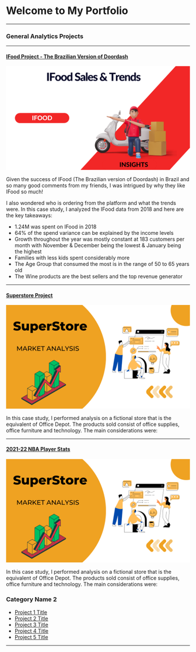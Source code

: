 # Welcome to My Portfolio

---

### General Analytics Projects

---

#### [IFood Project - The Brazilian Version of Doordash](https://public.tableau.com/app/profile/melina.berredo/viz/IFoodSalesTrends/IFoodAnalysys)
[<img src="images/Ifood Analytics.png?raw=true"/>](https://public.tableau.com/app/profile/melina.berredo/viz/IFoodSalesTrends/IFoodAnalysys)

Given the success of IFood (The Brazilian version of Doordash) in Brazil and so many good comments from my friends, I was intrigued by why they like IFood so much! 

I also wondered who is ordering from the platform and what the trends were. In this case study, I analyzed the IFood data from 2018 and here are the key takeaways:

- 1.24M was spent on IFood in 2018
- 64% of the spend variance can be explained by the income levels
- Growth throughout the year was mostly constant at 183 customers per month with November & December being the lowest & January being the highest
- Families with less kids spent considerably more 
- The Age Group that consumed the most is in the range of 50 to 65 years old
- The Wine products are the best sellers and the top revenue generator

---
#### [Superstore Project](https://public.tableau.com/app/profile/melina.berredo/viz/Superstore_16758010941900/SortingdatabyField)
[<img src="images/Superstore.png?raw=true"/>](https://public.tableau.com/app/profile/melina.berredo/viz/Superstore_16758010941900/SortingdatabyField)

In this case study, I performed analysis on a fictional store that is the equivalent of Office Depot. The products sold consist of office supplies, office furniture and technology. The main considerations were:

---

#### [2021-22 NBA Player Stats]([https://public.tableau.com/app/profile/melina.berredo/viz/Superstore_16758010941900/SortingdatabyField](https://public.tableau.com/views/2021-22NBAPlayerStats/2021-22NBAPlayerStats?:language=en-US&publish=yes&:display_count=n&:origin=viz_share_link))
[<img src="images/Superstore.png?raw=true"/>](https://public.tableau.com/views/2021-22NBAPlayerStats/2021-22NBAPlayerStats?:language=en-US&publish=yes&:display_count=n&:origin=viz_share_link])

In this case study, I performed analysis on a fictional store that is the equivalent of Office Depot. The products sold consist of office supplies, office furniture and technology. The main considerations were:



### Category Name 2

- [Project 1 Title](http://example.com/)
- [Project 2 Title](http://example.com/)
- [Project 3 Title](http://example.com/)
- [Project 4 Title](http://example.com/)
- [Project 5 Title](http://example.com/)

---




